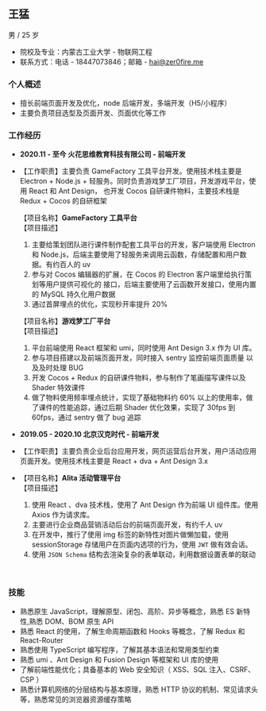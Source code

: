 ## 王猛

男 / 25 岁

- 院校及专业：内蒙古工业大学 - 物联网工程
- 联系方式：电话 - 18447073846；邮箱 - hai@zer0fire.me

### **个人概述**

- 擅长前端页面开发及优化，node 后端开发，多端开发（H5/小程序）
- 主要负责项目选型及页面开发、页面优化等工作

### **工作经历**

- **2020.11 - 至今 火花思维教育科技有限公司 - 前端开发** <br>
- 【工作职责】主要负责 GameFactory 工具平台开发。使用技术栈主要是 Electron + Node.js + 轻服务。同时负责游戏梦工厂项目，开发游戏平台，使用 React 和 Ant Design， 也开发 Cocos 自研课件物料，主要技术栈是 Redux + Cocos 的自研框架 <br>

  【项⽬名称】**GameFactory ⼯具平台** <br>
  【项⽬描述】<br>

  1. 主要给策划团队进⾏课件制作配套⼯具平台的开发，客户端使用 Electron 和 Node.js，后端主要使用了轻服务来调用云函数，存储配置和用户数据。有约百人的 uv
  2. 参与对 Cocos 编辑器的扩展，在 Cocos 的 Electron 客户端⾥给执⾏策划等⽤户提供可视化的 接⼝，后端主要使用了云函数开发接口，使用内置的 MySQL 持久化用户数据
  3. 通过首屏埋点的优化，实现秒开率提升 20%

  【项⽬名称】**游戏梦工厂平台** <br>
  【项⽬描述】<br>

  1. 平台前端使用 React 框架和 umi，同时使用 Ant Design 3.x 作为 UI 库。
  2. 参与项目搭建以及前端页面开发，同时接入 sentry 监控前端页面质量 以及及时处理 BUG
  3. 开发 Cocos + Redux 的自研课件物料，参与制作了笔画描写课件以及 Shader 特效课件
  4. 做了物料使用频率埋点统计，实现了基础物料约 60% 以上的使用率，做了课件的性能追踪，通过后期 Shader 优化效果，实现了 30fps 到 60fps，通过 sentry 做了 bug 追踪

- **2019.05 - 2020.10 北京汉克时代 - 前端开发** <br>
- 【工作职责】主要负责企业后台应用开发，网页运营后台开发，用户活动应用页面开发。使用技术栈主要是 React + dva + Ant Design 3.x <br>
- 【项目名称】**Alita 活动管理平台** <br>
  【项目描述】<br>

  1. 使用 React 、dva 技术栈，使用了 Ant Design 作为前端 UI 组件库。使用 Axios 作为请求库。
  2. 主要进行企业商品营销活动后台的前端页面开发，有约千人 uv
  3. 在开发中，推行了使用 img 标签的新特性对图片做懒加载，使用 sessionStorage 存储用户在页面内选项的行为，使用 `JWT` 做有效会话。
  4. 使用 `JSON Schema` 结构去渲染复杂的表单联动，利用数据设置表单的联动

<br>

### **技能**

- 熟悉原生 JavaScript，理解原型、闭包、高阶、异步等概念，熟悉 ES 新特性,熟悉 DOM、BOM 原生 API
- 熟悉 React 的使用，了解生命周期函数和 Hooks 等概念，了解 Redux 和 React-Router
- 熟悉使用 TypeScript 编写程序，了解其基本语法和常用类型约束
- 熟悉 umi 、Ant Design 和 Fusion Design 等框架和 UI 库的使用
- 了解前端性能优化；具备基本的 Web 安全知识（ XSS、SQL 注入、CSRF、CSP ）
- 熟悉计算机网络的分层结构与基本原理，熟悉 HTTP 协议的机制、常见请求头等，熟悉常见的浏览器资源缓存策略
